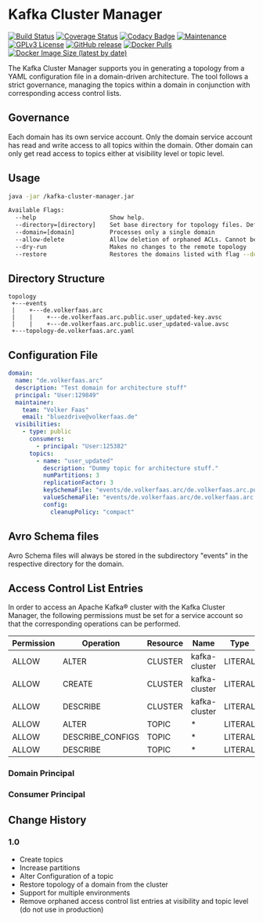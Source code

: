# Kafka Cluster Manager

[![Build Status](https://travis-ci.org/Bluezdrive/kafka-cluster-manager.svg?branch=master&service=github)](https://travis-ci.org/Bluezdrive/kafka-cluster-manager)
[![Coverage Status](https://coveralls.io/repos/github/Bluezdrive/kafka-cluster-manager/badge.svg?branch=master)](https://coveralls.io/github/Bluezdrive/kafka-cluster-manager?branch=master)
[![Codacy Badge](https://api.codacy.com/project/badge/Grade/178f2aac0e9b4f69bdb0b9285be5397c)](https://app.codacy.com/gh/Bluezdrive/kafka-cluster-manager?utm_source=github.com&utm_medium=referral&utm_content=Bluezdrive/kafka-cluster-manager&utm_campaign=Badge_Grade_Settings)
[![Maintenance](https://img.shields.io/badge/Maintained%3F-yes-green.svg)](https://gitHub.com/Bluezdrive/kafka-cluster-manager/graphs/commit-activity)
[![GPLv3 License](https://img.shields.io/badge/License-GPL%20v3-yellow.svg)](https://opensource.org/licenses/)
[![GitHub release](https://img.shields.io/github/release/Bluezdrive/kafka-cluster-manager.svg)](https://gitHub.com/Bluezdrive/kafka-cluster-manager/releases/)
[![Docker Pulls](https://img.shields.io/docker/pulls/bluezdrive/kafka-cluster-manager)](https://hub.docker.com/repository/docker/bluezdrive/kafka-cluster-manager)
[![Docker Image Size (latest by date)](https://img.shields.io/docker/image-size/bluezdrive/kafka-cluster-manager)](https://hub.docker.com/repository/docker/bluezdrive/kafka-cluster-manager)

The Kafka Cluster Manager supports you in generating a topology from a YAML configuration file in a domain-driven architecture. The tool follows a strict governance, managing the topics within a domain in conjunction with corresponding access control lists.

## Governance
Each domain has its own service account. Only the domain service account has read and write access to all topics within the domain. Other domain can only get read access to topics either at visibility level or topic level.

## Usage
```bash
java -jar /kafka-cluster-manager.jar

Available Flags:
  --help                     Show help.
  --directory=[directory]    Set base directory for topology files. Default is "topology".
  --domain=[domain]          Processes only a single domain
  --allow-delete             Allow deletion of orphaned ACLs. Cannot be used in combination with flag --domain. (DO NOT USE IN PRODUCTION!)
  --dry-run                  Makes no changes to the remote topology
  --restore                  Restores the domains listed with flag --domain into file "topology-[domain].yaml"
```

## Directory Structure
```
topology
 +---events
 |    +---de.volkerfaas.arc
 |    |    +---de.volkerfaas.arc.public.user_updated-key.avsc
 |    |    +---de.volkerfaas.arc.public.user_updated-value.avsc
 +---topology-de.volkerfaas.arc.yaml
```

## Configuration File
```YAML
domain:
  name: "de.volkerfaas.arc"
  description: "Test domain for architecture stuff"
  principal: "User:129849"
  maintainer:
    team: "Volker Faas"
    email: "bluezdrive@volkerfaas.de"
  visibilities:
    - type: public
      consumers:
        - principal: "User:125382"
      topics:
        - name: "user_updated"
          description: "Dummy topic for architecture stuff."
          numPartitions: 3
          replicationFactor: 3
          keySchemaFile: "events/de.volkerfaas.arc/de.volkerfaas.arc.public.user_updated-key.avsc"
          valueSchemaFile: "events/de.volkerfaas.arc/de.volkerfaas.arc.public.user_updated-value.avsc"
          config:
            cleanupPolicy: "compact"
```

## Avro Schema files

Avro Schema files will always be stored in the subdirectory "events" in the respective directory for the domain.

## Access Control List Entries

In order to access an Apache Kafka® cluster with the Kafka Cluster Manager, the following permissions must be set for a service account so that the corresponding operations can be performed.

| Permission | Operation        | Resource | Name          | Type    |
| ---------- | ---------------- | -------- | ------------- | ------- |
| ALLOW      | ALTER            | CLUSTER  | kafka-cluster | LITERAL |
| ALLOW      | CREATE           | CLUSTER  | kafka-cluster | LITERAL |
| ALLOW      | DESCRIBE         | CLUSTER  | kafka-cluster | LITERAL |
| ALLOW      | ALTER            | TOPIC    | *             | LITERAL |
| ALLOW      | DESCRIBE_CONFIGS | TOPIC    | *             | LITERAL |
| ALLOW      | DESCRIBE         | TOPIC    | *             | LITERAL |

### Domain Principal

### Consumer Principal

## Change History

### 1.0

*  Create topics
*  Increase partitions
*  Alter Configuration of a topic
*  Restore topology of a domain from the cluster
*  Support for multiple environments
*  Remove orphaned access control list entries at visibility and topic level (do not use in production)
